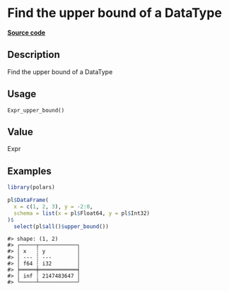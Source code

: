 

# Find the upper bound of a DataType

[**Source code**](https://github.com/pola-rs/r-polars/tree/741f9cd2614b3302a4d033bcae447425e1b91191/R/after-wrappers.R#L20)

## Description

Find the upper bound of a DataType

## Usage

<pre><code class='language-R'>Expr_upper_bound()
</code></pre>

## Value

Expr

## Examples

``` r
library(polars)

pl$DataFrame(
  x = c(1, 2, 3), y = -2:0,
  schema = list(x = pl$Float64, y = pl$Int32)
)$
  select(pl$all()$upper_bound())
```

    #> shape: (1, 2)
    #> ┌─────┬────────────┐
    #> │ x   ┆ y          │
    #> │ --- ┆ ---        │
    #> │ f64 ┆ i32        │
    #> ╞═════╪════════════╡
    #> │ inf ┆ 2147483647 │
    #> └─────┴────────────┘
